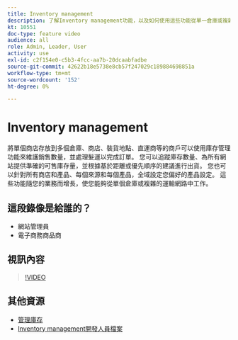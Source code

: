 ```yaml
---
title: Inventory management
description: 了解Inventory management功能，以及如何使用這些功能從單一倉庫或複雜的運送網路運作。
kt: 10551
doc-type: feature video
audience: all
role: Admin, Leader, User
activity: use
exl-id: c2f154e0-c5b3-4fcc-aa7b-20dcaabfadbe
source-git-commit: 42622b18e5738e8cb57f247029c189884698851a
workflow-type: tm+mt
source-wordcount: '152'
ht-degree: 0%

---
```


# Inventory management

將單個商店存放到多個倉庫、商店、裝貨地點、直運商等的商戶可以使用庫存管理功能來維護銷售數量，並處理髮運以完成訂單。 您可以追蹤庫存數量、為所有網站提供準確的可售庫存量，並根據基於距離或優先順序的建議進行出貨。 您也可以針對所有商店和產品、每個來源和每個產品，全域設定您偏好的產品設定。 這些功能隨您的業務而增長，使您能夠從單個倉庫或複雜的運輸網路中工作。

## 這段錄像是給誰的？

- 網站管理員
- 電子商務商品商

## 視訊內容

>[!VIDEO](https://video.tv.adobe.com/v/343748?quality=12&learn=on)

## 其他資源

- [管理庫存](https://docs.magento.com/user-guide/catalog/inventory-management.html)
- [Inventory management開發人員檔案](https://devdocs.magento.com/guides/v2.4/inventory/index.html)
